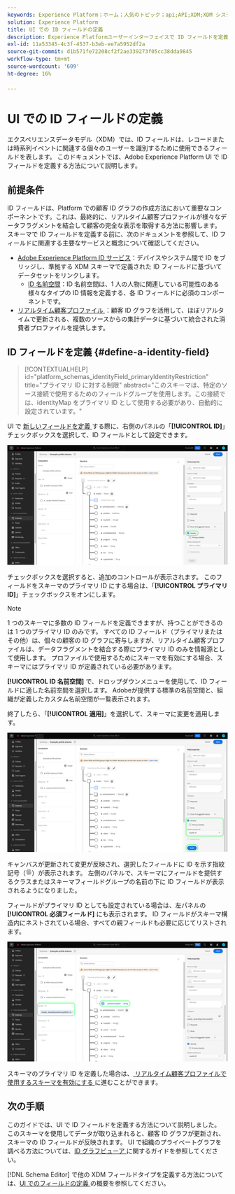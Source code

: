 ```yaml
---
keywords: Experience Platform；ホーム；人気のトピック；api;API;XDM;XDM システム；エクスペリエンスデータモデル；データモデル；ui；ワークスペース；id；フィールド；
solution: Experience Platform
title: UI での ID フィールドの定義
description: Experience Platformユーザーインターフェイスで ID フィールドを定義する方法を説明します。
exl-id: 11a53345-4c3f-4537-b3eb-ee7a5952df2a
source-git-commit: d1b571fe72208cf2f2ae339273f05cc38dda9845
workflow-type: tm+mt
source-wordcount: '609'
ht-degree: 16%

---
```


# UI での ID フィールドの定義

エクスペリエンスデータモデル（XDM）では、ID フィールドは、レコードまたは時系列イベントに関連する個々のユーザーを識別するために使用できるフィールドを表します。 このドキュメントでは、Adobe Experience Platform UI で ID フィールドを定義する方法について説明します。

## 前提条件

ID フィールドは、Platform での顧客 ID グラフの作成方法において重要なコンポーネントです。これは、最終的に、リアルタイム顧客プロファイルが様々なデータフラグメントを結合して顧客の完全な表示を取得する方法に影響します。 スキーマで ID フィールドを定義する前に、次のドキュメントを参照して、ID フィールドに関連する主要なサービスと概念について確認してください。

* [Adobe Experience Platform ID サービス](../../../identity-service/home.md)：デバイスやシステム間で ID をブリッジし、準拠する XDM スキーマで定義された ID フィールドに基づいてデータセットをリンクします。
   * [ID 名前空間](../../../identity-service/features/namespaces.md)：ID 名前空間は、1 人の人物に関連している可能性のある様々なタイプの ID 情報を定義する、各 ID フィールドに必須のコンポーネントです。
* [ リアルタイム顧客プロファイル ](../../../profile/home.md)：顧客 ID グラフを活用して、ほぼリアルタイムで更新される、複数のソースからの集計データに基づいて統合された消費者プロファイルを提供します。

## ID フィールドを定義 {#define-a-identity-field}

>[!CONTEXTUALHELP]
>id="platform_schemas_identityField_primaryIdentityRestriction"
>title="プライマリ ID に対する制限"
>abstract="このスキーマは、特定のソース接続で使用するためのフィールドグループを使用します。この接続では、identityMap をプライマリ ID として使用する必要があり、自動的に設定されています。"

UI で [ 新しいフィールドを定義 ](./overview.md#define) する際に、右側のパネルの「**[!UICONTROL ID]**」チェックボックスを選択して、ID フィールドとして設定できます。

![](../../images/ui/fields/special/identity.png)

チェックボックスを選択すると、追加のコントロールが表示されます。 このフィールドをスキーマのプライマリ ID にする場合は、「**[!UICONTROL プライマリ ID]**」チェックボックスをオンにします。

>[!NOTE]
>
>1 つのスキーマに多数の ID フィールドを定義できますが、持つことができるのは 1 つのプライマリ ID のみです。 すべての ID フィールド（プライマリまたはその他）は、個々の顧客の ID グラフに寄与しますが、リアルタイム顧客プロファイルは、データフラグメントを結合する際にプライマリ ID のみを情報源として使用します。 プロファイルで使用するためにスキーマを有効にする場合、スキーマにはプライマリ ID が定義されている必要があります。

**[!UICONTROL ID 名前空間]** で、ドロップダウンメニューを使用して、ID フィールドに適した名前空間を選択します。 Adobeが提供する標準の名前空間と、組織が定義したカスタム名前空間が一覧表示されます。

終了したら、「**[!UICONTROL 適用]**」を選択して、スキーマに変更を適用します。

![](../../images/ui/fields/special/identity-config.png)

キャンバスが更新されて変更が反映され、選択したフィールドに ID を示す指紋記号（![](/help/images/icons/identity-service.png)）が表示されます。 左側のパネルで、スキーマにフィールドを提供するクラスまたはスキーマフィールドグループの名前の下に ID フィールドが表示されるようになりました。

フィールドがプライマリ ID としても設定されている場合は、左パネルの **[!UICONTROL 必須フィールド]** にも表示されます。 ID フィールドがスキーマ構造内にネストされている場合、すべての親フィールドも必要に応じてリストされます。

![](../../images/ui/fields/special/identity-applied.png)

スキーマのプライマリ ID を定義した場合は、[ リアルタイム顧客プロファイルで使用するスキーマを有効にする ](../resources/schemas.md#profile) に進むことができます。

## 次の手順

このガイドでは、UI で ID フィールドを定義する方法について説明しました。 このスキーマを使用してデータが取り込まれると、顧客 ID グラフが更新され、スキーマの ID フィールドが反映されます。 UI で組織のプライベートグラフを調べる方法については、[ID グラフビューア ](../../../identity-service/features/identity-graph-viewer.md) に関するガイドを参照してください。

[!DNL Schema Editor] で他の XDM フィールドタイプを定義する方法については、[UI でのフィールドの定義 ](./overview.md#special) の概要を参照してください。

